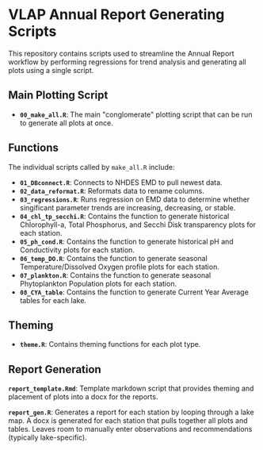 # VLAP Annual Report Generating Scripts

This repository contains scripts used to streamline the Annual Report workflow by performing regressions for trend analysis and generating all plots using a single script.

## Main Plotting Script

-   **`00_make_all.R`**: The main "conglomerate" plotting script that can be run to generate all plots at once.


## Functions

The individual scripts called by `make_all.R` include:

-   **`01_DBconnect.R`**: Connects to NHDES EMD to pull newest data.
-   **`02_data_reformat.R`**: Reformats data to rename columns.
-   **`03_regressions.R`**: Runs regression on EMD data to determine whether singificant parameter trends are increasing, decreasing, or stable.
-   **`04_chl_tp_secchi.R`**: Contains the function to generate historical Chlorophyll-a, Total Phosphorus, and Secchi Disk transparency plots for each station.
-   **`05_ph_cond.R`**: Contains the function to generate historical pH and Conductivity plots for each station.
-   **`06_temp_DO.R`**: Contains the function to generate seasonal Temperature/Dissolved Oxygen profile plots for each station.
-   **`07_plankton.R`**: Contains the function to generate seasonal Phytoplankton Population plots for each station.
-   **`08_CYA_table`**: Contains the function to generate Current Year Average tables for each lake.

## Theming

-   **`theme.R`**: Contains theming functions for each plot type.

## Report Generation

**`report_template.Rmd`**: Template markdown script that provides theming and placement of plots into a docx for the reports.

**`report_gen.R`**: Generates a report for each station by looping through a lake map. A docx is generated for each station that pulls together all plots and tables. Leaves room to manually enter observations and recommendations (typically lake-specific).
